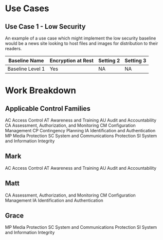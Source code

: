 # Use Cases
## Use Case 1 - Low Security
An example of a use case which might implement the low security baseline would be a news site looking to host files and images for distribution to their readers. 

|Baseline Name|Encryption at Rest|Setting 2|Setting 3|
|-------------|-------------------|----------|------|
|Baseline Level 1|Yes|NA|NA|

# Work Breakdown
## Applicable Control Families
AC Access Control
AT Awareness and Training
AU Audit and Accountability
CA Assessment, Authorization, and Monitoring
CM Configuration Management
CP Contingency Planning
IA Identification and Authentication
MP Media Protection
SC System and Communications Protection
SI System and Information Integrity

## Mark
AC Access Control
AT Awareness and Training
AU Audit and Accountability

## Matt
CA Assessment, Authorization, and Monitoring
CM Configuration Management
IA Identification and Authentication

## Grace
MP Media Protection
SC System and Communications Protection
SI System and Information Integrity
